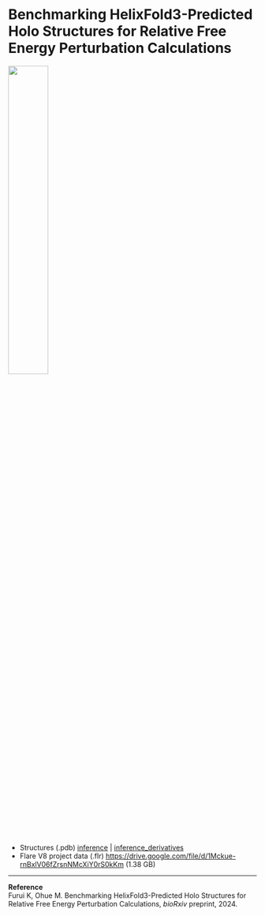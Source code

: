 # Benchmarking HelixFold3-Predicted Holo Structures for Relative Free Energy Perturbation Calculations
<img src="https://github.com/user-attachments/assets/7c8111a1-668d-4f5c-bfc5-07c1ea1c9647" width="40%" />

- Structures (.pdb) [inference](./inference) | [inference_derivatives](./inference_derivatives)
- Flare V8 project data (.flr) https://drive.google.com/file/d/1Mckue-rnBxlV06fZrsnNMcXiY0rS0kKm (1.38 GB)

----
**Reference** <br>
Furui K, Ohue M. Benchmarking HelixFold3-Predicted Holo Structures for Relative Free Energy Perturbation Calculations, _bioRxiv_ preprint, 2024.
